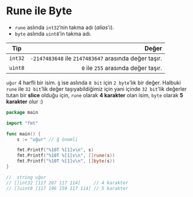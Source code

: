 # Rune ile Byte

- `rune` aslında `int32`’nin takma adı (*alias’ı*).
- `byte` aslında `uint8`’in takma adı.

| Tip | Değer |
| --- | -----:|
| `int32` | `-2147483648` ile `2147483647` arasında değer taşır. |
| `uint8` | `0` ile `255` arasında değer taşır. |

`uğur` 4 harfli bir isim. `ğ` ise aslında `8 bit` için `2 byte`’lık bir değer.
Halbuki `rune` ile `32 bit`’lik değer taşıyabildiğimiz için yani içinde `32 bit`’lik
değerler tutan bir **slice** olduğu için, `rune` olarak **4 karakter** olan isim,
`byte` olarak **5 karakter** olur :)

```go
package main

import "fmt"

func main() {
	s := "uğur" // ğ önemli

	fmt.Printf("%10T %[1]v\n", s)
	fmt.Printf("%10T %[1]v\n", []rune(s))
	fmt.Printf("%10T %[1]v\n", []byte(s))
}

//  string uğur
// []int32 [117 287 117 114]     // 4 karakter
// []uint8 [117 196 159 117 114] // 5 karakter
```